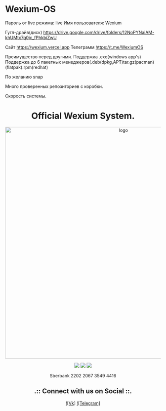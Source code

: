 # Wexium-OS
Пароль от live режима:  live
Имя пользователя: Wexium

Гугл-драйв(диск)
https://drive.google.com/drive/folders/12NoPYNaiAM-khUMtx7q0ic_fPhkbiZwU











Сайт
https://wexium.vercel.app
Телеграмм
https://t.me/WexiumOS


 Преимущество перед другими.
Поддержка .exe(windows app's)
Поддержка до 6 пакетных менеджеров(.deb(dpkg,APT)tar.gz(pacman)(flatpak).rpm(redhat)




По желанию snap







Много проверенных репозиториев с коробки.




Скорость системы.





<h1 align="center">Official Wexium System.</h1>

<p align="center">
    <img width="750" src="https://i.postimg.cc/x1b8Ch3L/Wexium-hello-1.png" alt="logo">
</p>

<div align="center">

  <a href="https://www.linux.org" target="_blank"><img src="https://img.shields.io/badge/OS-Linux-e06c75?style=for-the-badge&logo=linux" /></a>
	<a href="https://archlinux.org" target="_blank"><img src="https://img.shields.io/badge/DISTRO-Arch-56b6c2?style=for-the-badge&logo=arch-linux" /></a>
	<a href="https://kde.org" target="_blank"><img src="https://img.shields.io/badge/DE-KDE%20Plasma-blue?style=for-the-badge&logo=KDE" /></a>
</div>

<div align="center">

</div>

<div align="center">

Sberbank 2202 2067 3549 4416
</div>

<div align="center">

<h2 align="center">.:: Connect with us on Social ::.</h2>

<div align="center">
	
[![Vk]](https://vk.com/iweyrtx)
[![Telegram]](https://telegram.org/IWEYRTX)

</div>

<div align="center">

</div>
